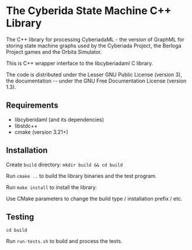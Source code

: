 # The Cyberida State Machine C++ Library

The C++ library for processing CyberiadaML - the version of GraphML for storing state machine graphs
used by the Cyberiada Project, the Berloga Project games and the Orbita Simulator. 

This is C++ wrapper interface to the libcyberiadaml C library.

The code is distributed under the Lesser GNU Public License (version 3), the documentation -- under
the GNU Free Documentation License (version 1.3).

## Requirements

* libcyberidaml (and its dependencies)
* libstdc++
* cmake (version 3.21+)

## Installation

Create `build` directory: `mkdir build && cd build`

Run `cmake ..` to build the library binaries and the test program.

Run `make install` to install the library.

Use CMake parameters to change the build type / installation prefix / etc.

## Testing

`cd build`

Run `run-tests.sh` to build and process the tests.
